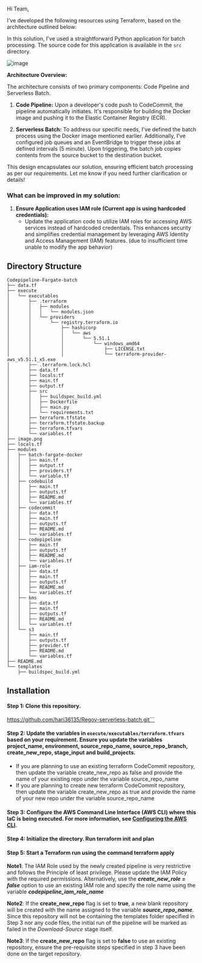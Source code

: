 
Hi Team,

I've developed the following resources using Terraform, based on the architecture outlined below:

In this solution, I've used a straightforward Python application for batch processing. The source code for this application is available in the `src` directory.

![image](https://github.com/hari36135/Regov-serverless-batch/assets/58912507/7af4b26a-da94-443d-a7a6-11ba543f2af1)


**Architecture Overview:**

The architecture consists of two primary components: Code Pipeline and Serverless Batch.

1. **Code Pipeline:** Upon a developer's code push to CodeCommit, the pipeline automatically initiates. It's responsible for building the Docker image and pushing it to the Elastic Container Registry (ECR).

2. **Serverless Batch:** To address our specific needs, I've defined the batch process using the Docker image mentioned earlier. Additionally, I've configured job queues and an EventBridge to trigger these jobs at defined intervals (5 minute). Upon triggering, the batch job copies contents from the source bucket to the destination bucket.

This design encapsulates our solution, ensuring efficient batch processing as per our requirements. Let me know if you need further clarification or details!

### What can be improved in my solution:

1. **Ensure Application uses IAM role (Current app is using hardcoded credentials):**
   - Update the application code to utilize IAM roles for accessing AWS services instead of hardcoded credentials. This enhances security and simplifies credential management by leveraging AWS Identity and Access Management (IAM) features. (due to insufficient time unable to modify the app behavior)


## Directory Structure
```shell
Codepipeline-Fargate-batch
├── data.tf
├── execute
│   └── executables
│       ├── .terraform
│       │   ├── modules
│       │   │   └── modules.json
│       │   └── providers
│       │       └── registry.terraform.io
│       │           ├── hashicorp
│       │           │   └── aws
│       │           │       └── 5.51.1
│       │           │           └── windows_amd64
│       │           │               ├── LICENSE.txt
│       │           │               └── terraform-provider-aws_v5.51.1_x5.exe
│       ├── .terraform.lock.hcl
│       ├── data.tf
│       ├── locals.tf
│       ├── main.tf
│       ├── output.tf
│       ├── src
│       │   ├── buildspec_build.yml
│       │   ├── Dockerfile
│       │   ├── main.py
│       │   └── requirements.txt
│       ├── terraform.tfstate
│       ├── terraform.tfstate.backup
│       ├── terraform.tfvars
│       └── variables.tf
├── image.png
├── locals.tf
├── modules
│   ├── batch-fargate-docker
│   │   ├── main.tf
│   │   ├── output.tf
│   │   ├── providers.tf
│   │   └── variable.tf
│   ├── codebuild
│   │   ├── main.tf
│   │   ├── outputs.tf
│   │   ├── README.md
│   │   └── variables.tf
│   ├── codecommit
│   │   ├── data.tf
│   │   ├── main.tf
│   │   ├── outputs.tf
│   │   ├── README.md
│   │   └── variables.tf
│   ├── codepipeline
│   │   ├── main.tf
│   │   ├── outputs.tf
│   │   ├── README.md
│   │   └── variables.tf
│   ├── iam-role
│   │   ├── data.tf
│   │   ├── main.tf
│   │   ├── outputs.tf
│   │   ├── README.md
│   │   └── variables.tf
│   ├── kms
│   │   ├── data.tf
│   │   ├── main.tf
│   │   ├── outputs.tf
│   │   ├── README.md
│   │   └── variables.tf
│   └── s3
│       ├── main.tf
│       ├── outputs.tf
│       ├── provider.tf
│       ├── README.md
│       └── variables.tf
├── README.md
└── templates
    ├── buildspec_build.yml

```


## Installation

#### Step 1: Clone this repository.

https://github.com/hari36135/Regov-serverless-batch.git```


#### Step 2: Update the variables in `execute/executables/terraform.tfvars` based on your requirement. Ensure you update the variables project_name, environment, source_repo_name, source_repo_branch, create_new_repo, stage_input and build_projects.

- If you are planning to use an existing terraform CodeCommit repository, then update the variable create_new_repo as false and provide the name of your existing repo under the variable source_repo_name
- If you are planning to create new terraform CodeCommit repository, then update the variable create_new_repo as true and provide the name of your new repo under the variable source_repo_name


#### Step 3: Configure the AWS Command Line Interface (AWS CLI) where this IaC is being executed. For more information, see [Configuring the AWS CLI](https://docs.aws.amazon.com/cli/latest/userguide/cli-chap-configure.html).

#### Step 4: Initialize the directory. Run terraform init and plan

#### Step 5: Start a Terraform run using the command terraform apply


**Note1**: The IAM Role used by the newly created pipeline is very restrictive and follows the Principle of least privilege. Please update the IAM Policy with the required permissions. 
Alternatively, use the _**create_new_role = false**_ option to use an existing IAM role and specify the role name using the variable _**codepipeline_iam_role_name**_

**Note2**: If the **create_new_repo** flag is set to **true**, a new blank repository will be created with the name assigned to the variable **_source_repo_name_**. Since this repository will not be containing the templates folder specified in Step 3 nor any code files, the initial run of the pipeline will be marked as failed in the _Download-Source_ stage itself.

**Note3**: If the **create_new_repo** flag is set to **false** to use an existing repository, ensure the pre-requisite steps specified in step 3 have been done on the target repository.





